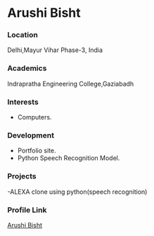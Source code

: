 # Arushi Bisht

### Location

Delhi,Mayur Vihar Phase-3, India

### Academics

Indrapratha Engineering College,Gaziabadh

### Interests

- Computers.

### Development

- Portfolio site.
- Python Speech Recognition Model.

### Projects

-ALEXA clone using python(speech recognition)
### Profile Link

[Arushi Bisht](https://github.com/ARUSHI-2004)
